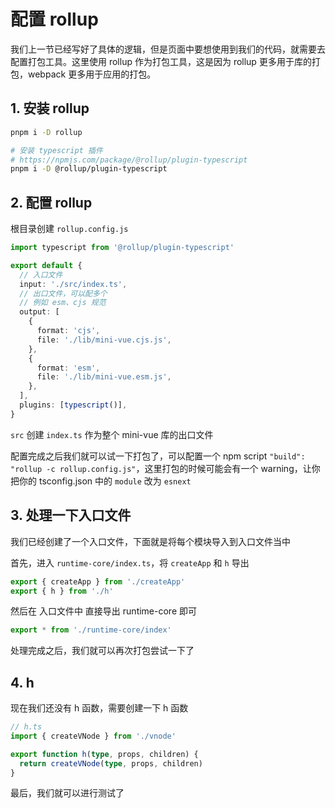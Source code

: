 # 配置 rollup

我们上一节已经写好了具体的逻辑，但是页面中要想使用到我们的代码，就需要去配置打包工具。这里使用 rollup 作为打包工具，这是因为
rollup 更多用于库的打包，webpack 更多用于应用的打包。

## 1. 安装 rollup

```bash
pnpm i -D rollup
```

```bash
# 安装 typescript 插件
# https://npmjs.com/package/@rollup/plugin-typescript
pnpm i -D @rollup/plugin-typescript
```

## 2. 配置 rollup

根目录创建 `rollup.config.js`

```ts
import typescript from '@rollup/plugin-typescript'

export default {
  // 入口文件
  input: './src/index.ts',
  // 出口文件，可以配多个
  // 例如 esm、cjs 规范
  output: [
    {
      format: 'cjs',
      file: './lib/mini-vue.cjs.js',
    },
    {
      format: 'esm',
      file: './lib/mini-vue.esm.js',
    },
  ],
  plugins: [typescript()],
}
```

`src` 创建 `index.ts` 作为整个 mini-vue 库的出口文件

配置完成之后我们就可以试一下打包了，可以配置一个 npm script `"build": "rollup -c rollup.config.js"`，这里打包的时候可能会有一个
warning，让你把你的 tsconfig.json 中的 `module` 改为 `esnext`

## 3. 处理一下入口文件

我们已经创建了一个入口文件，下面就是将每个模块导入到入口文件当中

首先，进入 `runtime-core/index.ts`，将 `createApp` 和 `h` 导出

```ts
export { createApp } from './createApp'
export { h } from './h'
```

然后在 入口文件中 直接导出 runtime-core 即可

```ts
export * from './runtime-core/index'
```

处理完成之后，我们就可以再次打包尝试一下了

## 4. h

现在我们还没有 h 函数，需要创建一下 h 函数

```ts
// h.ts
import { createVNode } from './vnode'

export function h(type, props, children) {
  return createVNode(type, props, children)
}
```

最后，我们就可以进行测试了
